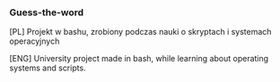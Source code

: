### Guess-the-word

[PL] Projekt w bashu, zrobiony podczas nauki o skryptach i systemach operacyjnych

[ENG] University project made in bash, while learning about operating systems and scripts.
